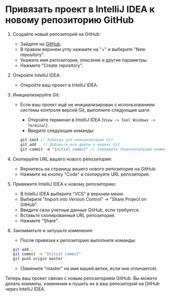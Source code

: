 # Привязать проект в IntelliJ IDEA к новому репозиторию GitHub

1. Создайте новый репозиторий на GitHub:
   * Зайдите на [GitHub](https://github.com/).
   * В правом верхнем углу нажмите на "+" и выберите "New repository".
   * Укажите имя репозитория, описание и другие параметры.
   * Нажмите "Create repository".
2. Откройте IntelliJ IDEA:
   * Откройте ваш проект в IntelliJ IDEA.
3. Инициализируйте Git:
   *   Если ваш проект ещё не инициализирован с использованием системы контроля версий Git, выполните следующие шаги:

       * Откройте терминал в IntelliJ IDEA (`View -> Tool Windows -> Terminal`).
       * Введите следующие команды:

       ```swift
       git init // Команда для инициализации Git
       git add . // Добавьте все файлы в индекс Git
       git commit -m "Initial commit" // Завершите первоначальный коммит
       ```
4. Скопируйте URL вашего нового репозитория:
   * Вернитесь на страницу вашего нового репозитория на GitHub.
   * Нажмите на кнопку "Code" и скопируйте URL репозитория.
5. Привяжите IntelliJ IDEA к новому репозиторию:
   * В IntelliJ IDEA выберите "VCS" в верхнем меню.
   * Выберите "Import into Version Control" -> "Share Project on GitHub".
   * Введите свои учетные данные GitHub, если требуется.
   * Вставьте скопированный URL репозитория.
   * Нажмите "Share".
6.  Закоммитьте и запушьте изменения:

    * После привязки к репозиторию выполните команды:

    ```bash
    git add .
    git commit -m "Initial commit"
    git push origin master
    ```

    * (Замените "master" на имя вашей ветки, если она отличается).

Теперь ваш проект связан с новым репозиторием GitHub. Вы можете делать коммиты, изменения и пушить их в ваш репозиторий на GitHub через IntelliJ IDEA.
